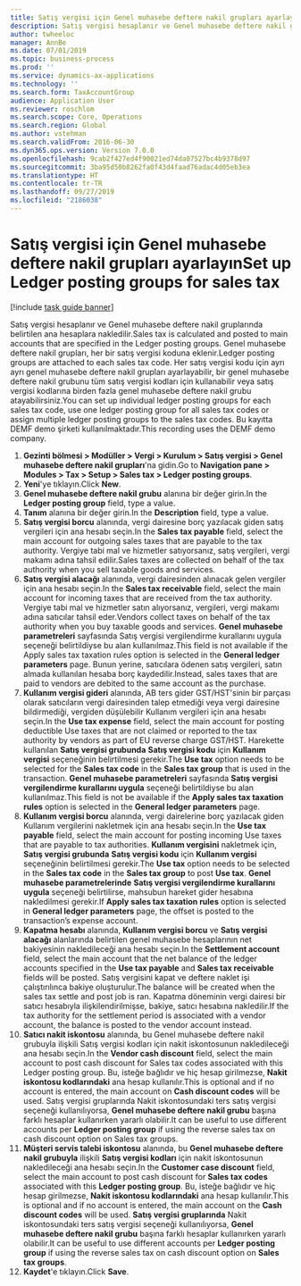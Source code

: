 ```yaml
---
title: Satış vergisi için Genel muhasebe deftere nakil grupları ayarlayın
description: Satış vergisi hesaplanır ve Genel muhasebe deftere nakil gruplarında belirtilen ana hesaplara nakledilir.
author: twheeloc
manager: AnnBe
ms.date: 07/01/2019
ms.topic: business-process
ms.prod: ''
ms.service: dynamics-ax-applications
ms.technology: ''
ms.search.form: TaxAccountGroup
audience: Application User
ms.reviewer: roschlom
ms.search.scope: Core, Operations
ms.search.region: Global
ms.author: vstehman
ms.search.validFrom: 2016-06-30
ms.dyn365.ops.version: Version 7.0.0
ms.openlocfilehash: 9cab2f427ed4f90021ed74da07527bc4b9378d97
ms.sourcegitcommit: 3ba95d50b8262fa0f43d4faad76adac4d05eb3ea
ms.translationtype: HT
ms.contentlocale: tr-TR
ms.lasthandoff: 09/27/2019
ms.locfileid: "2186038"
---
```

# <a name="set-up-ledger-posting-groups-for-sales-tax"></a><span data-ttu-id="8f1da-103">Satış vergisi için Genel muhasebe deftere nakil grupları ayarlayın</span><span class="sxs-lookup"><span data-stu-id="8f1da-103">Set up Ledger posting groups for sales tax</span></span>

[!include [task guide banner](../../includes/task-guide-banner.md)]

<span data-ttu-id="8f1da-104">Satış vergisi hesaplanır ve Genel muhasebe deftere nakil gruplarında belirtilen ana hesaplara nakledilir.</span><span class="sxs-lookup"><span data-stu-id="8f1da-104">Sales tax is calculated and posted to main accounts that are specified in the Ledger posting groups.</span></span> <span data-ttu-id="8f1da-105">Genel muhasebe deftere nakil grupları, her bir satış vergisi koduna eklenir.</span><span class="sxs-lookup"><span data-stu-id="8f1da-105">Ledger posting groups are attached to each sales tax code.</span></span> <span data-ttu-id="8f1da-106">Her satış vergisi kodu için ayrı ayrı genel muhasebe deftere nakil grupları ayarlayabilir, bir genel muhasebe deftere nakil grubunu tüm satış vergisi kodları için kullanabilir veya satış vergisi kodlarına birden fazla genel muhasebe deftere nakil grubu atayabilirsiniz.</span><span class="sxs-lookup"><span data-stu-id="8f1da-106">You can set up individual ledger posting groups for each sales tax code, use one ledger posting group for all sales tax codes or assign multiple ledger posting groups to the sales tax codes.</span></span> <span data-ttu-id="8f1da-107">Bu kayıtta DEMF demo şirketi kullanılmaktadır.</span><span class="sxs-lookup"><span data-stu-id="8f1da-107">This recording uses the DEMF demo company.</span></span> 

1. <span data-ttu-id="8f1da-108">**Gezinti bölmesi > Modüller > Vergi > Kurulum > Satış vergisi > Genel muhasebe deftere nakil grupları**'na gidin.</span><span class="sxs-lookup"><span data-stu-id="8f1da-108">Go to **Navigation pane > Modules > Tax > Setup > Sales tax > Ledger posting groups**.</span></span>
2. <span data-ttu-id="8f1da-109">**Yeni**'ye tıklayın.</span><span class="sxs-lookup"><span data-stu-id="8f1da-109">Click **New**.</span></span>
3. <span data-ttu-id="8f1da-110">**Genel muhasebe deftere nakil grubu** alanına bir değer girin.</span><span class="sxs-lookup"><span data-stu-id="8f1da-110">In the **Ledger posting group** field, type a value.</span></span>
4. <span data-ttu-id="8f1da-111">**Tanım** alanına bir değer girin.</span><span class="sxs-lookup"><span data-stu-id="8f1da-111">In the **Description** field, type a value.</span></span>
5. <span data-ttu-id="8f1da-112">**Satış vergisi borcu** alanında, vergi dairesine borç yazılacak giden satış vergileri için ana hesabı seçin.</span><span class="sxs-lookup"><span data-stu-id="8f1da-112">In the **Sales tax payable** field, select the main account for outgoing sales taxes that are payable to the tax authority.</span></span> <span data-ttu-id="8f1da-113">Vergiye tabi mal ve hizmetler satıyorsanız, satış vergileri, vergi makamı adına tahsil edilir.</span><span class="sxs-lookup"><span data-stu-id="8f1da-113">Sales taxes are collected on behalf of the tax authority when you sell taxable goods and services.</span></span>  
6. <span data-ttu-id="8f1da-114">**Satış vergisi alacağı** alanında, vergi dairesinden alınacak gelen vergiler için ana hesabı seçin.</span><span class="sxs-lookup"><span data-stu-id="8f1da-114">In the **Sales tax receivable** field, select the main account for incoming taxes that are received from the tax authority.</span></span> <span data-ttu-id="8f1da-115">Vergiye tabi mal ve hizmetler satın alıyorsanız, vergileri, vergi makamı adına satıcılar tahsil eder.</span><span class="sxs-lookup"><span data-stu-id="8f1da-115">Vendors collect taxes on behalf of the tax authority when you buy taxable goods and services.</span></span> <span data-ttu-id="8f1da-116">**Genel muhasebe parametreleri** sayfasında Satış vergisi vergilendirme kurallarını uygula seçeneği belirtildiyse bu alan kullanılmaz.</span><span class="sxs-lookup"><span data-stu-id="8f1da-116">This field is not available if the Apply sales tax taxation rules option is selected in the **General ledger parameters** page.</span></span> <span data-ttu-id="8f1da-117">Bunun yerine, satıcılara ödenen satış vergileri, satın almada kullanılan hesaba borç kaydedilir.</span><span class="sxs-lookup"><span data-stu-id="8f1da-117">Instead, sales taxes that are paid to vendors are debited to the same account as the purchase.</span></span>   
7. <span data-ttu-id="8f1da-118">**Kullanım vergisi gideri** alanında, AB ters gider GST/HST'sinin bir parçası olarak satıcıların vergi dairesinden talep etmediği veya vergi dairesine bildirmediği, vergiden düşülebilir Kullanım vergileri için ana hesabı seçin.</span><span class="sxs-lookup"><span data-stu-id="8f1da-118">In the **Use tax expense** field, select  the main account for posting deductible Use taxes that are not claimed or reported to the tax authority by vendors as part of EU reverse charge GST/HST.</span></span> <span data-ttu-id="8f1da-119">Harekette kullanılan **Satış vergisi grubunda** **Satış vergisi kodu** için **Kullanım vergisi** seçeneğinin belirtilmesi gerekir.</span><span class="sxs-lookup"><span data-stu-id="8f1da-119">The **Use tax** option needs to be selected for the **Sales tax code** in the **Sales tax group** that is used in the transaction.</span></span> <span data-ttu-id="8f1da-120">**Genel muhasebe parametreleri** sayfasında **Satış vergisi vergilendirme kurallarını uygula** seçeneği belirtildiyse bu alan kullanılmaz.</span><span class="sxs-lookup"><span data-stu-id="8f1da-120">This field is not be available if the **Apply sales tax taxation rules** option is selected in the **General ledger parameters** page.</span></span>   
8. <span data-ttu-id="8f1da-121">**Kullanım vergisi borcu** alanında, vergi dairelerine borç yazılacak giden Kullanım vergilerini nakletmek için ana hesabı seçin.</span><span class="sxs-lookup"><span data-stu-id="8f1da-121">In the **Use tax payable** field, select the main account for posting incoming Use taxes that are payable to tax authorities.</span></span> <span data-ttu-id="8f1da-122">**Kullanım vergisini** nakletmek için, **Satış vergisi grubunda** **Satış vergisi kodu** için **Kullanım vergisi** seçeneğinin belirtilmesi gerekir.</span><span class="sxs-lookup"><span data-stu-id="8f1da-122">The **Use tax** option needs to be selected in the **Sales tax code** in the **Sales tax group** to post **Use tax**.</span></span> <span data-ttu-id="8f1da-123">**Genel muhasebe parametrelerinde** **Satış vergisi vergilendirme kurallarını uygula** seçeneği belirtilirse, mahsubun hareket gider hesabına nakledilmesi gerekir.</span><span class="sxs-lookup"><span data-stu-id="8f1da-123">If **Apply sales tax taxation rules** option is selected in **General ledger parameters** page, the offset is posted to the transaction’s expense account.</span></span>   
9. <span data-ttu-id="8f1da-124">**Kapatma hesabı** alanında, **Kullanım vergisi borcu** ve **Satış vergisi alacağı** alanlarında belirtilen genel muhasebe hesaplarının net bakiyesinin nakledileceği ana hesabı seçin.</span><span class="sxs-lookup"><span data-stu-id="8f1da-124">In the **Settlement account** field, select the main account that the net balance of the ledger accounts specified in the **Use tax payable** and **Sales tax receivable** fields will be posted.</span></span> <span data-ttu-id="8f1da-125">Satış vergisini kapat ve deftere naklet işi çalıştırılınca bakiye oluşturulur.</span><span class="sxs-lookup"><span data-stu-id="8f1da-125">The balance will be created when the sales tax settle and post job is ran.</span></span>  <span data-ttu-id="8f1da-126">Kapatma döneminin vergi dairesi bir satıcı hesabıyla ilişkilendirilmişse, bakiye, satıcı hesabına nakledilir.</span><span class="sxs-lookup"><span data-stu-id="8f1da-126">If the tax authority for the settlement period is associated with a vendor account, the balance is posted to the vendor account instead.</span></span>
10. <span data-ttu-id="8f1da-127">**Satıcı nakit iskontosu** alanında, bu Genel muhasebe deftere nakil grubuyla ilişkili Satış vergisi kodları için nakit iskontosunun nakledileceği ana hesabı seçin.</span><span class="sxs-lookup"><span data-stu-id="8f1da-127">In the **Vendor cash discount** field, select the main account to post cash discount for Sales tax codes associated with this Ledger posting group.</span></span> <span data-ttu-id="8f1da-128">Bu, isteğe bağlıdır ve hiç hesap girilmezse, **Nakit iskontosu kodlarındaki** ana hesap kullanılır.</span><span class="sxs-lookup"><span data-stu-id="8f1da-128">This is optional and if no account is entered,  the main account on **Cash discount codes** will be used.</span></span> <span data-ttu-id="8f1da-129">Satış vergisi gruplarında Nakit iskontosundaki ters satış vergisi seçeneği kullanılıyorsa, **Genel muhasebe deftere nakil grubu** başına farklı hesaplar kullanırken yararlı olabilir.</span><span class="sxs-lookup"><span data-stu-id="8f1da-129">It can be useful to use different accounts per **Ledger posting group** if using the reverse sales tax on cash discount option on Sales tax groups.</span></span>  
11. <span data-ttu-id="8f1da-130">**Müşteri servis talebi iskontosu** alanında, bu **Genel muhasebe deftere nakil grubuyla** ilişkili **Satış vergisi kodları** için nakit iskontosunun nakledileceği ana hesabı seçin.</span><span class="sxs-lookup"><span data-stu-id="8f1da-130">In the **Customer case discount** field, select the main account to post cash discount for **Sales tax codes** associated with this **Ledger posting group**.</span></span> <span data-ttu-id="8f1da-131">Bu, isteğe bağlıdır ve hiç hesap girilmezse, **Nakit iskontosu kodlarındaki** ana hesap kullanılır.</span><span class="sxs-lookup"><span data-stu-id="8f1da-131">This is optional and if no account is entered, the main account on the **Cash discount codes** will be used.</span></span> <span data-ttu-id="8f1da-132">**Satış vergisi gruplarında** Nakit iskontosundaki ters satış vergisi seçeneği kullanılıyorsa, **Genel muhasebe deftere nakil grubu** başına farklı hesaplar kullanırken yararlı olabilir.</span><span class="sxs-lookup"><span data-stu-id="8f1da-132">It can be useful to use different accounts per **Ledger posting group** if using the reverse sales tax on cash discount option on **Sales tax groups**.</span></span>  
12. <span data-ttu-id="8f1da-133">**Kaydet**'e tıklayın.</span><span class="sxs-lookup"><span data-stu-id="8f1da-133">Click **Save**.</span></span>

